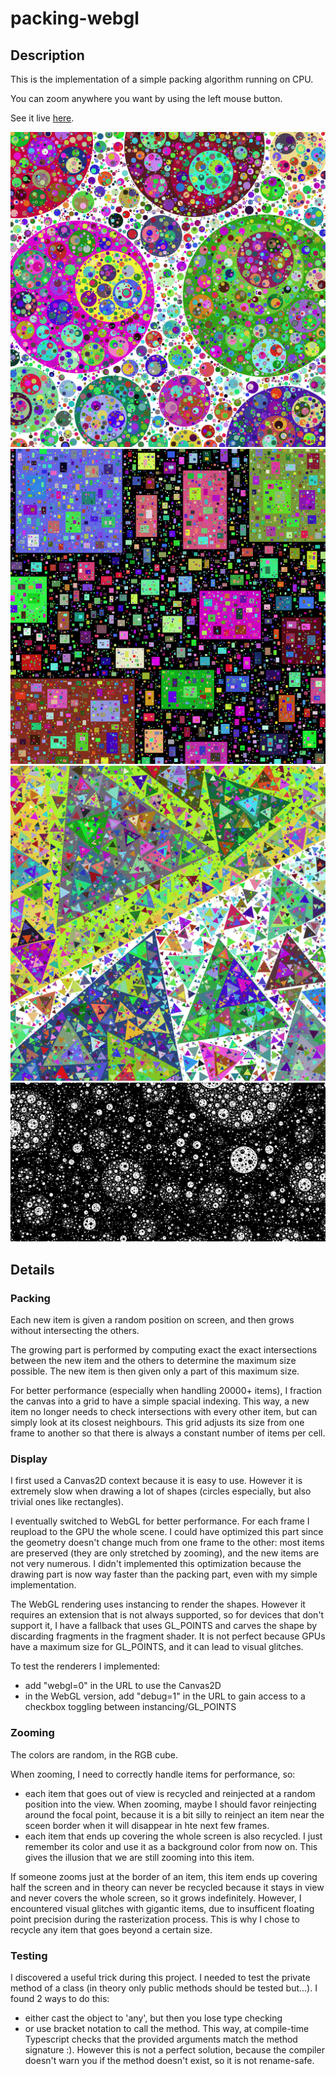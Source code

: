 # packing-webgl

## Description
This is the implementation of a simple packing algorithm running on CPU. 

You can zoom anywhere you want by using the left mouse button.

See it live [here](https://piellardj.github.io/packing-webgl?page%3Acanvas%3Afullscreen=true).

![Screenshot](src/readme/circles.png)
![Screenshot](src/readme/rectangles.png)
![Screenshot](src/readme/triangles.png)
![Screenshot](src/readme/cheese.png)

## Details

### Packing
Each new item is given a random position on screen, and then grows without intersecting the others.

The growing part is performed by computing exact the exact intersections between the new item and the others to determine the maximum size possible. The new item is then given only a part of this maximum size.

For better performance (especially when handling 20000+ items), I fraction the canvas into a grid to have a simple spacial indexing. This way, a new item no longer needs to check intersections with every other item, but can simply look at its closest neighbours. This grid adjusts its size from one frame to another so that there is always a constant number of items per cell.

### Display
I first used a Canvas2D context because it is easy to use. However it is extremely slow when drawing a lot of shapes (circles especially, but also trivial ones like rectangles).

I eventually switched to WebGL for better performance. For each frame I reupload to the GPU the whole scene. I could have optimized this part since the geometry doesn't change much from one frame to the other: most items are preserved (they are only stretched by zooming), and the new items are not very numerous. I didn't implemented this optimization because the drawing part is now way faster than the packing part, even with my simple implementation.

The WebGL rendering uses instancing to render the shapes. However it requires an extension that is not always supported, so for devices that don't support it, I have a fallback that uses GL_POINTS and carves the shape by discarding fragments in the fragment shader. It is not perfect because GPUs have a maximum size for GL_POINTS, and it can lead to visual glitches.

To test the renderers I implemented:
- add "webgl=0" in the URL to use the Canvas2D
- in the WebGL version, add "debug=1" in the URL to gain access to a checkbox toggling between instancing/GL_POINTS

### Zooming
The colors are random, in the RGB cube.

When zooming, I need to correctly handle items for performance, so:
- each item that goes out of view is recycled and reinjected at a random position into the view. When zooming, maybe I should favor reinjecting around the focal point, because it is a bit silly to reinject an item near the sceen border when it will disappear in hte next few frames.
- each item that ends up covering the whole screen is also recycled. I just remember its color and use it as a background color from now on. This gives the illusion that we are still zooming into this item.

If someone zooms just at the border of an item, this item ends up covering half the screen and in theory can never be recycled because it stays in view and never covers the whole screen, so it grows indefinitely. However, I encountered visual glitches with gigantic items, due to insufficent floating point precision during the rasterization process. This is why I chose to recycle any item that goes beyond a certain size.

### Testing
I discovered a useful trick during this project.
I needed to test the private method of a class (in theory only public methods should be tested but...). I found 2 ways to do this:
- either cast the object to 'any', but then you lose type checking
- or use bracket notation to call the method. This way, at compile-time Typescript checks that the provided arguments match the method signature :). However this is not a perfect solution, because the compiler doesn't warn you if the method doesn't exist, so it is not rename-safe.